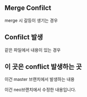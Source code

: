 ## 	Merge Confilct

merge 시 갈등이 생기는 경우



## Confilct 발생

같은 파일에서 내용이 있는 경우



## 이 곳은 conflict 발생하는 곳

이건 master 브랜치에서 발생하는 내용





이건 neo브랜치에서 수정한 내용입니다.